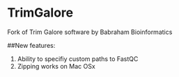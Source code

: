 # TrimGalore
Fork of Trim Galore software by Babraham Bioinformatics

##New features:
  1. Ability to specifiy custom paths to FastQC
  2. Zipping works on Mac OSx
